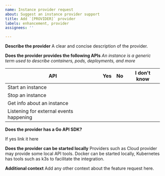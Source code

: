 ```yaml
---
name: Instance provider request
about: Suggest an instance provider support
title: Add `[PROVIDER]` provider
labels: enhancement, provider
assignees: ''

---
```


**Describe the provider**
A clear and concise description of the provider.

**Does the provider provides the following APIs**
*An instance is a generic term used to describe containers, pods, deployments, and more*

| API | Yes | No | I don't know |
| ---- | ---- | --- | -----------|
| Start an instance | | |
| Stop an instance | | |
| Get info about an instance | | |
| Listening for external events happening  |||

**Does the provider has a Go API SDK?**

If yes link it here

**Does the provider can be started locally**
Providers such as Cloud provider may provide some local API tools.
Docker can be started locally, Kubernetes has tools such as k3s to facilitate the integration.

**Additional context**
Add any other context about the feature request here.

